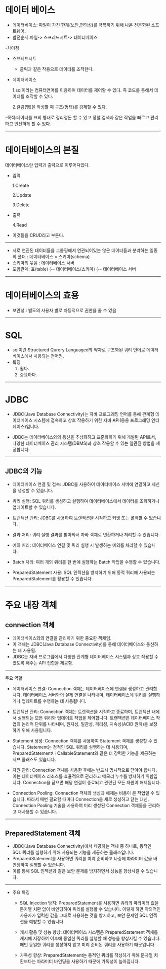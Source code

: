 # 데이터 베이스
 - 데이터베이스: 파일이 가진 한계(보안,편의성)를 극복하기 위해 나온 전문화된 소프트웨어.
 - 발전순서:파일-> 스프레드시트-> 데이터베이스

-차이점
 - 스프레드시트
   - 클릭과 같은 작용으로 데이터를 조작한다.
 - 데이터베이스
   
   1.sql이라는 컴퓨터언어를 이용하여 데이터를 제어할 수 있다. 즉 코드를 통해서 데이터를 조작할 수 있다.
   
   2.컬럼(행)을 작성할 때 구조(형태)를 강제할 수 있다. 

-목적:데이터를 표의 형태로 정리정돈 할 수 있고 정렬.검색과 같은 작업을 빠르고 편리하고 안전하게 할 수 있다.

------------------------------------------------------------------------------------------------------------
# 데이터베이스의 본질

데이터베이스란 입력과 출력으로 이루어져있다.


 - 입력

   1.Create
   
   2.Update
   
   3.Delete

    
 - 출력
   
   4.Read
- 이것들을 CRUD라고 부른다.
------------------------------------------------------------------------------------------------------------
- 서로 연관된 데이터들을 그룹핑해서 연관되어있는 않은 데이터들과 분리하는 일종의 폴더 : 데이터베이스 = 스키마(schema)
- 스키마의 묶음 : 데이터베이스 서버
- 포함관계: 표(table) (-- 데이터베이스(스키마) (-- 데이터베이스 서버 
------------------------------------------------------------------------------------------------------------
# 데이터베이스의 효용
- 보안성 : 별도의 사용자 별로 차등적으로 권한을 줄 수 있음
------------------------------------------------------------------------------------------------------------
# SQL
- sql이란 Structured Qurery Languaged의 약자로 구조화된 쿼리 언어로 데이터베이스에서 사용되는 언어임.
- 특징
  1. 쉽다.
  2. 중요하다.
------------------------------------------------------------------------------------------------------------
# JDBC

- JDBC(Java Database Connectivity)는 자바 프로그래밍 언어를 통해 관계형 데이터베이스 시스템에 접속하고 상호 작용하기 위한 자바 API(응용 프로그래밍 인터페이스)입니다.

- JDBC는 데이터베이스와의 통신을 추상화하고 표준화하기 위해 개발된 API로서, 다양한 데이터베이스 관리 시스템(DBMS)과 상호 작용할 수 있는 일관된 방법을 제공합니다.
  
------------------------------------------------------------------------------------------------------------
## JDBC의 기능

-  데이터베이스 연결 및 접속: JDBC를 사용하여 데이터베이스 서버에 연결하고 세션을 생성할 수 있습니다.
 
- 쿼리 실행: SQL 쿼리를 생성하고 실행하여 데이터베이스에서 데이터를 조회하거나 업데이트할 수 있습니다.
 
- 트랜잭션 관리: JDBC를 사용하여 트랜잭션을 시작하고 커밋 또는 롤백할 수 있습니다.
 
- 결과 처리: 쿼리 실행 결과를 받아와서 자바 객체로 변환하거나 처리할 수 있습니다.
 
- 예외 처리: 데이터베이스 연결 및 쿼리 실행 시 발생하는 예외를 처리할 수 있습니다.
 
- Batch 처리: 여러 개의 쿼리를 한 번에 실행하는 Batch 작업을 수행할 수 있습니다.
 
- PreparedStatement 사용: SQL 인젝션을 방지하기 위해 동적 쿼리에 사용되는 PreparedStatement를 활용할 수 있습니다.

------------------------------------------------------------------------------------------------------------
# 주요 내장 객체

 ## connection 객체

  - 데이터베이스와의 연결을 관리하기 위한 중요한 객체임.
  - 이 객체는 JDBC(Java Database Connectivity)를 통해 데이터베이스와 통신하는 데 사용됨.
  - JDBC는 자바 프로그램에서 다양한 관계형 데이터베이스 시스템과 상호 작용할 수 있도록 해주는 API 집합을 제공함.
------------------------------------------------------------------------------------------------------------
주요 역할

  -   데이터베이스 연결: Connection 객체는 데이터베이스에 연결을 생성하고 관리합니다. 데이터베이스 서버와의 실제 연결을 나타내며, 데이터베이스에 쿼리를 실행하거나 업데이트를 수행하는 데 사용됩니다.
     
  -   트랜잭션 관리: Connection 객체는 트랜잭션을 시작하고 종료하며, 트랜잭션 내에서 실행되는 모든 쿼리와 업데이트 작업을 제어합니다. 트랜잭션은 데이터베이스 작업의 논리적 단위를 나타내며, 원자성, 일관성, 격리성, 지속성(ACID 원칙)을 보장하기 위해 사용됩니다.
     
 -    Statement 생성: Connection 객체를 사용하여 Statement 객체를 생성할 수 있습니다. Statement는 정적인 SQL 쿼리를 실행하는 데 사용되며, PreparedStatement나 CallableStatement와 같은 더 강력한 기능을 제공하는 서브 클래스도 있습니다.
     
 -    자원 관리: Connection 객체를 사용한 후에는 반드시 명시적으로 닫아야 합니다. 이는 데이터베이스 리소스를 효율적으로 관리하고 메모리 누수를 방지하기 위함입니다. Connection을 닫으면 해당 연결이 종료되고 관련된 모든 자원이 해제됩니다.
     
  -   Connection Pooling: Connection 객체의 생성과 해제는 비용이 큰 작업일 수 있습니다. 따라서 매번 필요할 때마다 Connection을 새로 생성하고 닫는 대신, Connection Pooling 기술을 사용하여 미리 생성된 Connection 객체들을 관리하고 재사용할 수 있습니다.

------------------------------------------------------------------------------------------------------------

## PreparedStatement 객체

   -   JDBC(Java Database Connectivity)에서 제공하는 객체 중 하나로, 동적인 SQL 쿼리를 실행하기 위해 사용되는 기능을 제공하는 클래스입니다.
   -   PreparedStatement를 사용하면 쿼리를 미리 준비하고 나중에 파라미터 값을 바인딩하여 실행할 수 있습니다.
   -   이를 통해 SQL 인젝션과 같은 보안 문제를 방지하면서 성능을 향상시킬 수 있습니다.

------------------------------------------------------------------------------------------------------------
 -  주요 특징 

    -  SQL Injection 방지: PreparedStatement를 사용하면 쿼리의 파라미터 값을 문자열 치환 없이 바인딩하여 쿼리를 실행할 수 있습니다. 이렇게 하면 악의적인 사용자가 입력한 값을 그대로 사용하는 것을 방지하고, 보안 문제인 SQL 인젝션을 예방할 수 있습니다.
      
    -   캐시 활용 및 성능 향상: 데이터베이스 시스템은 PreparedStatement 객체를 캐시에 저장하여 이후에 동일한 쿼리를 실행할 때 성능을 향상시킬 수 있습니다. 매번 동일한 쿼리를 생성하지 않고 미리 준비된 쿼리를 사용하기 때문입니다.
      
    -  가독성 향상: PreparedStatement는 동적인 쿼리를 작성하기 위해 문자열 치환보다는 파라미터 바인딩을 사용하기 때문에 가독성이 높아집니다.
       
